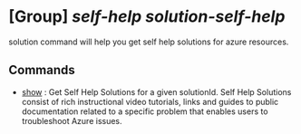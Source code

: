 # [Group] _self-help solution-self-help_

solution command will help you get self help solutions for azure resources.

## Commands

- [show](/Commands/self-help/solution-self-help/_show.md)
  : Get Self Help Solutions for a given solutionId. Self Help Solutions consist of rich instructional video tutorials, links and guides to public documentation related to a specific problem that enables users to troubleshoot Azure issues.
